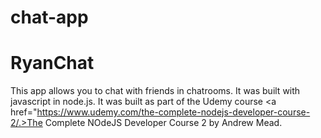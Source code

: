 # chat-app
<h1>RyanChat</h1>

This app allows you to chat with friends in chatrooms.
It was built with javascript in node.js.
It was built as part of the Udemy course <a href="https://www.udemy.com/the-complete-nodejs-developer-course-2/.>The Complete NOdeJS Developer Course 2</a> by Andrew Mead.
